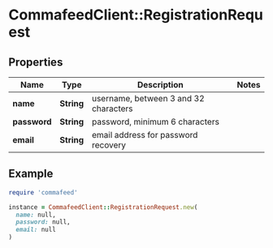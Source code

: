 # CommafeedClient::RegistrationRequest

## Properties

| Name | Type | Description | Notes |
| ---- | ---- | ----------- | ----- |
| **name** | **String** | username, between 3 and 32 characters |  |
| **password** | **String** | password, minimum 6 characters |  |
| **email** | **String** | email address for password recovery |  |

## Example

```ruby
require 'commafeed'

instance = CommafeedClient::RegistrationRequest.new(
  name: null,
  password: null,
  email: null
)
```

